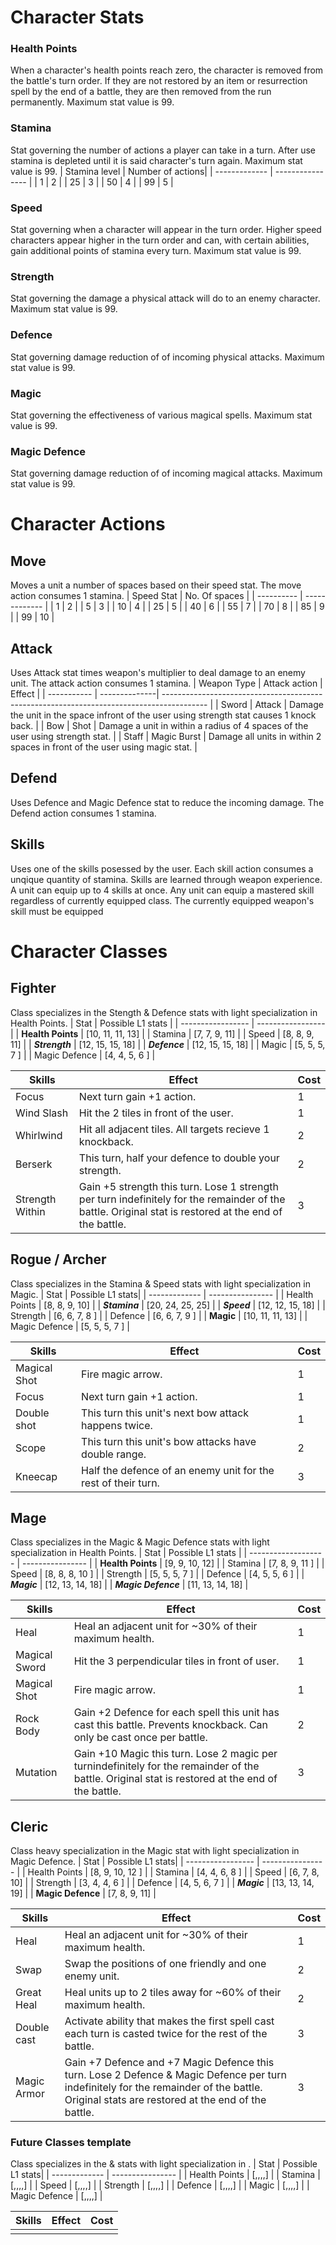 # Character Stats

### **Health Points**
When a character's health points reach zero, the character is removed from the battle's turn order. If they are not restored by an item or resurrection spell by the end of a battle, they are then removed from the run permanently.  Maximum stat value is 99.

### **Stamina**
Stat governing the number of actions a player can take in a turn.  After use stamina is depleted until it is said character's turn again. Maximum stat value is 99.
| Stamina level | Number of actions|
| ------------- | ---------------- |
| 1             | 2                |
| 25            | 3                |
| 50            | 4                |
| 99            | 5                |

### **Speed**
Stat governing when a character will appear in the turn order.  Higher speed characters appear higher in the turn order and can, with certain abilities, gain additional points of stamina every turn. Maximum stat value is 99.

### **Strength**
Stat governing the damage a physical attack will do to an enemy character.  Maximum stat value is 99.

### **Defence**
Stat governing damage reduction of of incoming physical attacks.  Maximum stat value is 99.

### **Magic**
Stat governing the effectiveness of various magical spells.  Maximum stat value is 99.

### **Magic Defence**
Stat governing damage reduction of of incoming magical attacks.  Maximum stat value is 99.

# Character Actions
## Move
  Moves a unit a number of spaces based on their speed stat.  The move action consumes 1 stamina.
 | Speed Stat | No. Of spaces |
 | ---------- | ------------- |
 |      1     |       2       |
 |      5     |       3       |
 |     10     |       4       |
 |     25     |       5       |
 |     40     |       6       |
 |     55     |       7       |
 |     70     |       8       | 
 |     85     |       9       |
 |     99     |      10       |
 
## Attack
  Uses Attack stat times weapon's multiplier to deal damage to an enemy unit.  The attack action consumes 1 stamina.
| Weapon Type | Attack action |                                         Effect                                            |
| ----------- | --------------| ----------------------------------------------------------------------------------------- |
| Sword       | Attack        | Damage the unit in the space infront of the user using strength stat causes 1 knock back. |
| Bow         | Shot          | Damage a unit in within a radius of 4 spaces of the user using strength stat.             |
| Staff       | Magic Burst   | Damage all units in within 2 spaces in front of the user using magic stat.                |

## Defend
  Uses Defence and Magic Defence stat to reduce the incoming damage.  The Defend action consumes 1 stamina.
## Skills
  Uses one of the skills posessed by the user.  Each skill action consumes a unqique quantity of stamina.  Skills are learned through weapon experience.  A unit can equip up to 4 skills at once.  Any unit can equip a mastered skill regardless of currently equipped class.  The currently equipped weapon's skill must be equipped 

# Character Classes
## **Fighter**
Class specializes in the Stength & Defence stats with light specialization in Health Points.
| Stat              | Possible L1 stats |
| ----------------- | ----------------- |
| **Health Points** | [10, 11, 11, 13]  |
| Stamina           | [7,  7,  9,  11]  |
| Speed             | [8,  8,  9,  11]  |
| ***Strength***    | [12, 15, 15, 18]  |
| ***Defence***     | [12, 15, 15, 18]  |
| Magic             | [5,  5,  5,  7 ]  |
| Magic Defence     | [4,  4,  5,  6 ]  |

| Skills          | Effect                                                                      | Cost |
| --------------- | --------------------------------------------------------------------------- | ---- |
| Focus           | Next turn gain +1 action.                                                   |  1   |
| Wind Slash      | Hit the 2 tiles in front of the user.                                       |  1   |
| Whirlwind       | Hit all adjacent tiles. All targets recieve 1 knockback.                    |  2   |
| Berserk         | This turn, half your defence to double your strength.                       |  2   |
| Strength Within | Gain +5 strength this turn.  Lose 1 strength per turn indefinitely for the remainder of the battle.  Original stat is restored at the end of the battle.                                                                                     |  3   |

## **Rogue / Archer**
Class specializes in the Stamina & Speed stats with light specialization in Magic.
| Stat          | Possible L1 stats|
| ------------- | ---------------- |
| Health Points | [8,  8,  9,  10] |
| ***Stamina*** | [20, 24, 25, 25] |
| ***Speed***   | [12, 12, 15, 18] |
| Strength      | [6,  6,  7,  8 ] |
| Defence       | [6,  6,  7,  9 ] |
| **Magic**     | [10, 11, 11, 13] |
| Magic Defence | [5,  5,  5, 7  ] |

| Skills        | Effect                                                                      | Cost |
| ------------- | --------------------------------------------------------------------------- | ---- |
| Magical Shot  | Fire magic arrow.                                                           |  1   |
| Focus         | Next turn gain +1 action.                                                   |  1   |
| Double shot   | This turn this unit's next bow attack happens twice.                        |  1   |
| Scope         | This turn this unit's bow attacks have double range.                        |  2   |
| Kneecap       | Half the defence of an enemy unit for the rest of their turn.               |  3   |

## **Mage**
Class specializes in the Magic & Magic Defence stats with light specialization in Health Points.
| Stat                | Possible L1 stats |
| ------------------- | ----------------  |
| **Health Points**   | [9,  9,  10, 12]  |
| Stamina             | [7,  8,  9, 11 ]  |
| Speed               | [8,  8,  8, 10 ]  |
| Strength            | [5,  5,  5,  7 ]  |
| Defence             | [4,  5,  5,  6 ]  |
| ***Magic***         | [12, 13, 14, 18]  |
| ***Magic Defence*** | [11, 13, 14, 18]  |

| Skills        | Effect                                                                      | Cost |
| ------------- | --------------------------------------------------------------------------- | ---- |
| Heal          | Heal an adjacent unit for ~30% of their maximum health.                     |  1   |
| Magical Sword | Hit the 3 perpendicular tiles in front of user.                             |  1   |
| Magical Shot  | Fire magic arrow.                                                           |  1   |
| Rock Body     | Gain +2 Defence for each spell this unit has cast this battle.  Prevents knockback. Can only be cast once per battle.                                                                                                                           |  2   |
| Mutation      | Gain +10 Magic this turn.  Lose 2 magic per turnindefinitely for the remainder of the battle.  Original stat is restored at the end of the battle.                                                                                       |  3   |

## **Cleric**
Class heavy specialization in the Magic stat with light specialization in Magic Defence.
| Stat              | Possible L1 stats|
| ----------------- | ---------------- |
| Health Points     | [8,  9, 10, 12 ] |
| Stamina           | [4,  4,  6,  8 ] |
| Speed             | [6,  7,  8,  10] |
| Strength          | [3,  4,  4,  6 ] |
| Defence           | [4,  5,  6,  7 ] |
| ***Magic***       | [13, 13, 14, 19] |
| **Magic Defence** | [7,  8,  9,  11] |

| Skills        | Effect                                                                      | Cost |
| ------------- | --------------------------------------------------------------------------- | ---- |
| Heal          | Heal an adjacent unit for ~30% of their maximum health.                     |  1   |
| Swap          | Swap the positions of one friendly and one enemy unit.                      |  2   |
| Great Heal    | Heal units up to 2 tiles away for ~60% of their maximum health.             |  2   |
| Double cast   | Activate ability that makes the first spell cast each turn is casted twice for the rest of the battle.                                                                                                                                         |  3   |
| Magic Armor   | Gain +7 Defence and +7 Magic Defence  this turn.  Lose 2 Defence & Magic Defence per turn indefinitely for the remainder of the battle.  Original stats are restored at the end of the battle.                                                  |  3   |



### **Future Classes template**
Class specializes in the  &  stats with light specialization in .
| Stat          | Possible L1 stats|
| ------------- | ---------------- |
| Health Points | [,,,,]       |
| Stamina       | [,,,,]       |
| Speed         | [,,,,]       |
| Strength      | [,,,,]       |
| Defence       | [,,,,]       |
| Magic         | [,,,,]       |
| Magic Defence | [,,,,]       |

| Skills        | Effect                                                  | Cost |
| ------------- | ------------------------------------------------------- | ---- |
|               |  |     |
